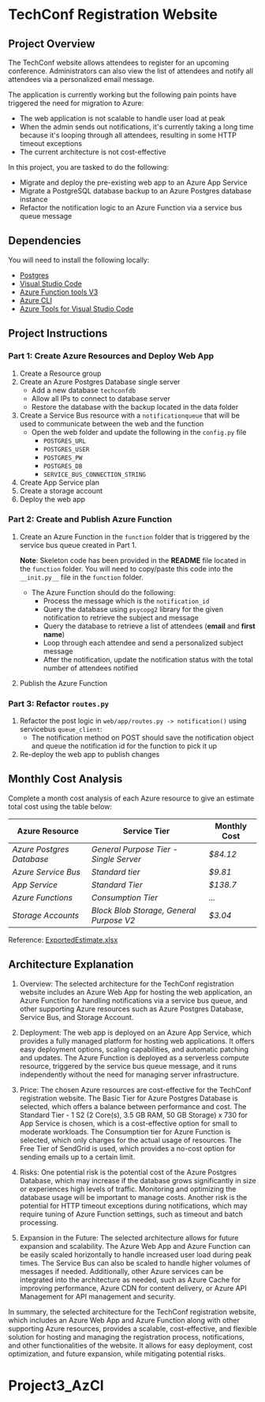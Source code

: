 # TechConf Registration Website

## Project Overview
The TechConf website allows attendees to register for an upcoming conference. Administrators can also view the list of attendees and notify all attendees via a personalized email message.

The application is currently working but the following pain points have triggered the need for migration to Azure:
 - The web application is not scalable to handle user load at peak
 - When the admin sends out notifications, it's currently taking a long time because it's looping through all attendees, resulting in some HTTP timeout exceptions
 - The current architecture is not cost-effective 

In this project, you are tasked to do the following:
- Migrate and deploy the pre-existing web app to an Azure App Service
- Migrate a PostgreSQL database backup to an Azure Postgres database instance
- Refactor the notification logic to an Azure Function via a service bus queue message

## Dependencies

You will need to install the following locally:
- [Postgres](https://www.postgresql.org/download/)
- [Visual Studio Code](https://code.visualstudio.com/download)
- [Azure Function tools V3](https://docs.microsoft.com/en-us/azure/azure-functions/functions-run-local?tabs=windows%2Ccsharp%2Cbash#install-the-azure-functions-core-tools)
- [Azure CLI](https://docs.microsoft.com/en-us/cli/azure/install-azure-cli?view=azure-cli-latest)
- [Azure Tools for Visual Studio Code](https://marketplace.visualstudio.com/items?itemName=ms-vscode.vscode-node-azure-pack)

## Project Instructions

### Part 1: Create Azure Resources and Deploy Web App
1. Create a Resource group
2. Create an Azure Postgres Database single server
   - Add a new database `techconfdb`
   - Allow all IPs to connect to database server
   - Restore the database with the backup located in the data folder
3. Create a Service Bus resource with a `notificationqueue` that will be used to communicate between the web and the function
   - Open the web folder and update the following in the `config.py` file
      - `POSTGRES_URL`
      - `POSTGRES_USER`
      - `POSTGRES_PW`
      - `POSTGRES_DB`
      - `SERVICE_BUS_CONNECTION_STRING`
4. Create App Service plan
5. Create a storage account
6. Deploy the web app

### Part 2: Create and Publish Azure Function
1. Create an Azure Function in the `function` folder that is triggered by the service bus queue created in Part 1.

      **Note**: Skeleton code has been provided in the **README** file located in the `function` folder. You will need to copy/paste this code into the `__init.py__` file in the `function` folder.
      - The Azure Function should do the following:
         - Process the message which is the `notification_id`
         - Query the database using `psycopg2` library for the given notification to retrieve the subject and message
         - Query the database to retrieve a list of attendees (**email** and **first name**)
         - Loop through each attendee and send a personalized subject message
         - After the notification, update the notification status with the total number of attendees notified
2. Publish the Azure Function

### Part 3: Refactor `routes.py`
1. Refactor the post logic in `web/app/routes.py -> notification()` using servicebus `queue_client`:
   - The notification method on POST should save the notification object and queue the notification id for the function to pick it up
2. Re-deploy the web app to publish changes

## Monthly Cost Analysis
Complete a month cost analysis of each Azure resource to give an estimate total cost using the table below:

| Azure Resource | Service Tier | Monthly Cost |
| ------------ | ------------ | ------------ |
| *Azure Postgres Database* | *General Purpose Tier - Single Server* | *$84.12* |
| *Azure Service Bus* | *Standard tier* | *$9.81* |
| *App Service* | *Standard Tier* | *$138.7* |
| *Azure Functions* | *Consumption Tier* | *...* |
| *Storage Accounts* | *Block Blob Storage, General Purpose V2* | *$3.04* |

Reference: <a href="https://github.com/congdinh2008/azure-migration-udacity-prj3-techconf/blob/main/ExportedEstimate.xlsx">ExportedEstimate.xlsx</a>

## Architecture Explanation

1. Overview:
The selected architecture for the TechConf registration website includes an Azure Web App for hosting the web application, an Azure Function for handling notifications via a service bus queue, and other supporting Azure resources such as Azure Postgres Database, Service Bus, and Storage Account.

2. Deployment:
The web app is deployed on an Azure App Service, which provides a fully managed platform for hosting web applications. It offers easy deployment options, scaling capabilities, and automatic patching and updates. The Azure Function is deployed as a serverless compute resource, triggered by the service bus queue message, and it runs independently without the need for managing server infrastructure.

3. Price:
The chosen Azure resources are cost-effective for the TechConf registration website. The Basic Tier for Azure Postgres Database is selected, which offers a balance between performance and cost. The Standard Tier - 1 S2 (2 Core(s), 3.5 GB RAM, 50 GB Storage) x 730 for App Service is chosen, which is a cost-effective option for small to moderate workloads. The Consumption tier for Azure Function is selected, which only charges for the actual usage of resources. The Free Tier of SendGrid is used, which provides a no-cost option for sending emails up to a certain limit.

4. Risks:
One potential risk is the potential cost of the Azure Postgres Database, which may increase if the database grows significantly in size or experiences high levels of traffic. Monitoring and optimizing the database usage will be important to manage costs. Another risk is the potential for HTTP timeout exceptions during notifications, which may require tuning of Azure Function settings, such as timeout and batch processing.

5. Expansion in the Future:
The selected architecture allows for future expansion and scalability. The Azure Web App and Azure Function can be easily scaled horizontally to handle increased user load during peak times. The Service Bus can also be scaled to handle higher volumes of messages if needed. Additionally, other Azure services can be integrated into the architecture as needed, such as Azure Cache for improving performance, Azure CDN for content delivery, or Azure API Management for API management and security.

In summary, the selected architecture for the TechConf registration website, which includes an Azure Web App and Azure Function along with other supporting Azure resources, provides a scalable, cost-effective, and flexible solution for hosting and managing the registration process, notifications, and other functionalities of the website. It allows for easy deployment, cost optimization, and future expansion, while mitigating potential risks.
# Project3_AzCl
